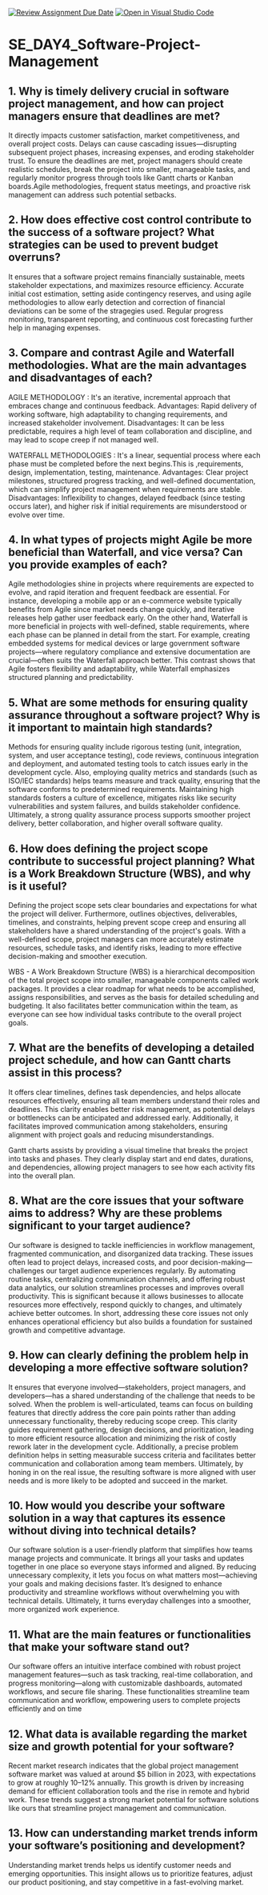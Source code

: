[![Review Assignment Due Date](https://classroom.github.com/assets/deadline-readme-button-22041afd0340ce965d47ae6ef1cefeee28c7c493a6346c4f15d667ab976d596c.svg)](https://classroom.github.com/a/9pw6JKcu)
[![Open in Visual Studio Code](https://classroom.github.com/assets/open-in-vscode-2e0aaae1b6195c2367325f4f02e2d04e9abb55f0b24a779b69b11b9e10269abc.svg)](https://classroom.github.com/online_ide?assignment_repo_id=18800165&assignment_repo_type=AssignmentRepo)
# SE_DAY4_Software-Project-Management
## 1. Why is timely delivery crucial in software project management, and how can project managers ensure that deadlines are met?
It directly impacts customer satisfaction, market competitiveness, and overall project costs. Delays can cause cascading issues—disrupting subsequent project phases, increasing expenses, and eroding stakeholder trust. To ensure the deadlines are met, project managers should create realistic schedules, break the project into smaller, manageable tasks, and regularly monitor progress through tools like Gantt charts or Kanban boards.Agile methodologies, frequent status meetings, and proactive risk management can address such potential setbacks.
## 2. How does effective cost control contribute to the success of a software project? What strategies can be used to prevent budget overruns?
It ensures that a software project remains financially sustainable, meets stakeholder expectations, and maximizes resource efficiency. Accurate initial cost estimation, setting aside contingency reserves, and using agile methodologies to allow early detection and correction of financial deviations can be some of the stragegies used. Regular progress monitoring, transparent reporting, and continuous cost forecasting further help in managing expenses.
## 3. Compare and contrast Agile and Waterfall methodologies. What are the main advantages and disadvantages of each?
AGILE METHODOLOGY :
It's an iterative, incremental approach that embraces change and continuous feedback.
Advantages: Rapid delivery of working software, high adaptability to changing requirements, and increased stakeholder involvement.
Disadvantages: It can be less predictable, requires a high level of team collaboration and discipline, and may lead to scope creep if not managed well.

WATERFALL METHODOLOGIES :
 It's a linear, sequential process where each phase  must be completed before the next begins.This is ,requirements, design, implementation, testing, maintenance.
 Advantages: Clear project milestones, structured progress tracking, and well-defined documentation, which can simplify project management when requirements are stable.
Disadvantages: Inflexibility to changes, delayed feedback (since testing occurs later), and higher risk if initial requirements are misunderstood or evolve over time.
## 4. In what types of projects might Agile be more beneficial than Waterfall, and vice versa? Can you provide examples of each?
Agile methodologies shine in projects where requirements are expected to evolve, and rapid iteration and frequent feedback are essential. For instance, developing a mobile app or an e-commerce website typically benefits from Agile since market needs change quickly, and iterative releases help gather user feedback early. 
On the other hand, Waterfall is more beneficial in projects with well-defined, stable requirements, where each phase can be planned in detail from the start. For example, creating embedded systems for medical devices or large government software projects—where regulatory compliance and extensive documentation are crucial—often suits the Waterfall approach better. This contrast shows that Agile fosters flexibility and adaptability, while Waterfall emphasizes structured planning and predictability.
## 5. What are some methods for ensuring quality assurance throughout a software project? Why is it important to maintain high standards?
Methods for ensuring quality include rigorous testing (unit, integration, system, and user acceptance testing), code reviews, continuous integration and deployment, and automated testing tools to catch issues early in the development cycle. Also, employing quality metrics and standards (such as ISO/IEC standards) helps teams measure and track quality, ensuring that the software conforms to predetermined requirements.
Maintaining high standards fosters a culture of excellence, mitigates risks like security vulnerabilities and system failures, and builds stakeholder confidence. Ultimately, a strong quality assurance process supports smoother project delivery, better collaboration, and higher overall software quality.
## 6. How does defining the project scope contribute to successful project planning? What is a Work Breakdown Structure (WBS), and why is it useful?
Defining the project scope sets clear boundaries and expectations for what the project will deliver. Furthermore, outlines objectives, deliverables, timelines, and constraints, helping prevent scope creep and ensuring all stakeholders have a shared understanding of the project's goals. With a well-defined scope, project managers can more accurately estimate resources, schedule tasks, and identify risks, leading to more effective decision-making and smoother execution.

WBS - A Work Breakdown Structure (WBS) is a hierarchical decomposition of the total project scope into smaller, manageable components called work packages.
 It provides a clear roadmap for what needs to be accomplished, assigns responsibilities, and serves as the basis for detailed scheduling and budgeting.
 It also facilitates better communication within the team, as everyone can see how individual tasks contribute to the overall project goals.
## 7. What are the benefits of developing a detailed project schedule, and how can Gantt charts assist in this process?
 It offers clear timelines, defines task dependencies, and helps allocate resources effectively, ensuring all team members understand their roles and deadlines. This clarity enables better risk management, as potential delays or bottlenecks can be anticipated and addressed early. Additionally, it facilitates improved communication among stakeholders, ensuring alignment with project goals and reducing misunderstandings.

Gantt charts assists by providing a visual timeline that breaks the project into tasks and phases. They clearly display start and end dates, durations, and dependencies, allowing project managers to see how each activity fits into the overall plan.
## 8. What are the core issues that your software aims to address? Why are these problems significant to your target audience?
Our software is designed to tackle inefficiencies in workflow management, fragmented communication, and disorganized data tracking. These issues often lead to project delays, increased costs, and poor decision-making—challenges our target audience experiences regularly. By automating routine tasks, centralizing communication channels, and offering robust data analytics, our solution streamlines processes and improves overall productivity. This is significant because it allows businesses to allocate resources more effectively, respond quickly to changes, and ultimately achieve better outcomes. In short, addressing these core issues not only enhances operational efficiency but also builds a foundation for sustained growth and competitive advantage.
## 9. How can clearly defining the problem help in developing a more effective software solution?
 It ensures that everyone involved—stakeholders, project managers, and developers—has a shared understanding of the challenge that needs to be solved. When the problem is well-articulated, teams can focus on building features that directly address the core pain points rather than adding unnecessary functionality, thereby reducing scope creep. This clarity guides requirement gathering, design decisions, and prioritization, leading to more efficient resource allocation and minimizing the risk of costly rework later in the development cycle. Additionally, a precise problem definition helps in setting measurable success criteria and facilitates better communication and collaboration among team members. Ultimately, by honing in on the real issue, the resulting software is more aligned with user needs and is more likely to be adopted and succeed in the market.
## 10. How would you describe your software solution in a way that captures its essence without diving into technical details?
Our software solution is a user-friendly platform that simplifies how teams manage projects and communicate. It brings all your tasks and updates together in one place so everyone stays informed and aligned. By reducing unnecessary complexity, it lets you focus on what matters most—achieving your goals and making decisions faster. It’s designed to enhance productivity and streamline workflows without overwhelming you with technical details. Ultimately, it turns everyday challenges into a smoother, more organized work experience.
## 11. What are the main features or functionalities that make your software stand out?
Our software offers an intuitive interface combined with robust project management features—such as task tracking, real-time collaboration, and progress monitoring—along with customizable dashboards, automated workflows, and secure file sharing. These functionalities streamline team communication and workflow, empowering users to complete projects efficiently and on time
## 12. What data is available regarding the market size and growth potential for your software?
Recent market research indicates that the global project management software market was valued at around $5 billion in 2023, with expectations to grow at roughly 10–12% annually. This growth is driven by increasing demand for efficient collaboration tools and the rise in remote and hybrid work. These trends suggest a strong market potential for software solutions like ours that streamline project management and communication.
## 13. How can understanding market trends inform your software’s positioning and development?
Understanding market trends helps us identify customer needs and emerging opportunities. This insight allows us to prioritize features, adjust our product positioning, and stay competitive in a fast-evolving market.

